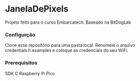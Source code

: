 # JanelaDePixels

Projeto feito para o curso Embarcatech. Baseado na BitDogLab

### Configurção

Clone esse repositório para uma pasta local. Renomeie o arquivo credentials.h.examples e coloque as credenciais do seu WiFi.

### Prerequisitos

SDK C Raspberry Pi Pico